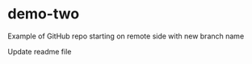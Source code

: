 # demo-two
Example of GitHub repo starting on remote side with new branch name

Update readme file

